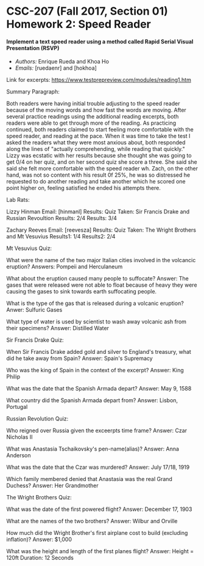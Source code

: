 # CSC-207 (Fall 2017, Section 01) Homework 2: Speed Reader

#### Implement a text speed reader using a method called Rapid Serial Visual Presentation (RSVP)

* *Authors:* Enrique Rueda and Khoa Ho
* *Emails:* [ruedaenr] and [hokhoa]

Link for excerpts: https://www.testprepreview.com/modules/reading1.htm

Summary Paragraph:

Both readers were having initial trouble adjusting to the speed reader
because of the moving words and how fast the words are moving. After
several practice readings using the additional reading excerpts, both readers
were able to get through more of the reading. As practicing continued,
both readers claimed to start feeling more comfortable with the speed
reader, and reading at the pace. When it was time to take the test I asked
the readers what they were most anxious about, both responded along the
lines of "actually comprehending, while reading that quickly." Lizzy was
ecstatic with her results because she thought she was going to get 0/4 on
her quiz, and on her second quiz she score a three. She said she said she
felt more comfortable with the speed reader wh. Zach, on the other hand,
was not so content with his result 0f 25%, he was so distressed he
requested to do another reading and take another which he scored one point higher on, feeling satisfied he ended his
attempts there.

Lab Rats:

Lizzy Hinman
Email: [hinmanl]
Results:
        Quiz Taken: Sir Francis Drake and Russian Revoultion 
        Results: 2/4
        Results: 3/4

Zachary Reeves
Email: [reevesza]
Results:
        Quiz Taken: The Wright Brothers and Mt Vesuvius
        Results1: 1/4
        Results2: 2/4


Mt Vesuvius Quiz:

What were the name of the two major Italian cities involved in the
volcancic eruption?
Answers: Pompeii and Herculaneum


What about the eruption caused many people to suffocate?
Answer: The gases that were released were not able to float because of
heavy they were causing the gases to sink towards earth suffocating
people.


What is the type of the gas that is released during a volcanic eruption?
Anwer: Sulfuric Gases


What type of water is used by scientist to wash away volcanic ash from
their specimens?
Answer: Distilled Water



Sir Francis Drake Quiz:

When Sir Francis Drake added gold and silver to England's treasury, what
did he take away from Spain?
Answer: Spain's Supremacy


Who was the king of Spain in the context of the excerpt?
Answer: King Philip

What was the date that the Spanish Armada depart?
Answer: May 9, 1588

What country did the Spanish Armada depart from?
Answer: Lisbon, Portugal




Russian Revolution Quiz:

Who reigned over Russia given the exceerpts time frame?
Answer: Czar Nicholas II

What was Anastasia Tschaikovsky's pen-name(alias)?
Answer: Anna Anderson

What was the date that the Czar was murdered?
Answer: July 17/18, 1919

Which family membered denied that Anastasia was the real Grand Duchess?
Answer: Her Grandmother



The Wright Brothers Quiz:

What was the date of the first powered flight?
Answer: December 17, 1903

What are the names of the two brothers?
Answer: Wilbur and Orville

How much did the Wright Brother's first airplane cost to build (excluding inflation)?
Answer: $1,000

What was the height and length of the first planes flight?
Answer: Height = 120ft Duration: 12 Seconds
